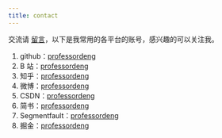 ```yaml
---
title: contact
---
```


交流请 [留言](https://github.com/professordeng/professordeng.github.io/issues/new)，以下是我常用的各平台的账号，感兴趣的可以关注我。

1. github：[professordeng](https://github.com/professordeng)
2. B 站：[professordeng](https://space.bilibili.com/491275843)
3. 知乎：[professordeng]()
4. 微博：[professordeng](https://weibo.com/codeng)
5. CSDN：[professordeng](https://blog.csdn.net/professordeng)
6. 简书：[professordeng](https://www.jianshu.com/u/457d7b6a84ec)
7. Segmentfault：[professordeng](https://segmentfault.com/u/professordeng)
8. 掘金：[professordeng](https://juejin.im/user/5e7b10c0e51d4526ed66dcc7)

